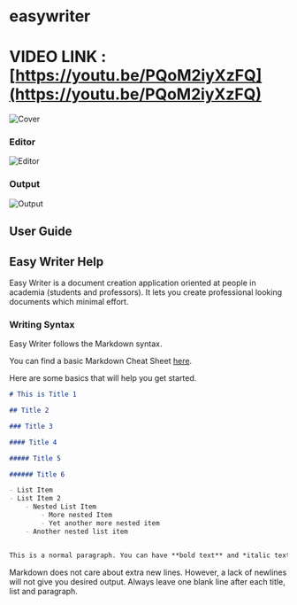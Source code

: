 # easywriter

# VIDEO LINK : [https://youtu.be/PQoM2iyXzFQ](https://youtu.be/PQoM2iyXzFQ)


![Cover](https://cdn.discordapp.com/attachments/883728533430599702/1015936040701280306/unknown.png)

### Editor

![Editor](https://cdn.discordapp.com/attachments/883728533430599702/1015936585134522368/unknown.png)

### Output

![Output](https://cdn.discordapp.com/attachments/883728533430599702/1015936820678242344/unknown.png)

## User Guide

## Easy Writer Help

Easy Writer is a document creation application oriented at people in academia (students and professors). It lets you create professional looking documents which minimal effort.

### Writing Syntax

Easy Writer follows the Markdown syntax.

You can find a basic Markdown Cheat Sheet [here](https://www.markdownguide.org/cheat-sheet/).

Here are some basics that will help you get started.

```md
# This is Title 1

## Title 2

### Title 3

#### Title 4

##### Title 5

###### Title 6

- List Item
- List Item 2
	- Nested List Item
		- More nested Item
		- Yet another more nested item
	- Another nested list item


This is a normal paragraph. You can have **bold text** and *italic text*. You can also creat `inline code block`.
```

Markdown does not care about extra new lines. However, a lack of newlines will not give you desired output. Always leave one blank line after each title, list and paragraph.
